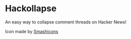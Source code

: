 # Hackollapse

An easy way to collapse comment threads on Hacker News!

Icon made by <a href="https://smashicons.com/" title="Smashicons" target="_blank">Smashicons</a>